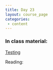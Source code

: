 ```yaml
---
title: Day 23
layout: course_page
categories:
 - content
---
```


### In class material: 

[Testing](http://katyhuff.github.io/python-testing/)

Reading:
